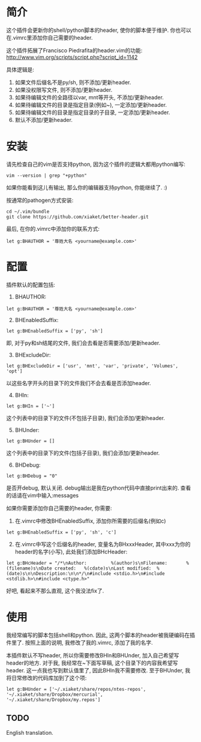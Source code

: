 简介
====

这个插件会更新你的shell/python脚本的header, 使你的脚本便于维护. 你也可以在.vimrc里添加你自己需要的header.

这个插件拓展了Francisco Piedrafita的header.vim的功能: <http://www.vim.org/scripts/script.php?script_id=1142>

具体逻辑是:

  1. 如果文件后缀名不是py/sh, 则不添加/更新header.
  2. 如果没权限写文件, 则不添加/更新header.
  3. 如果待编辑文件的全路径以var, mnt等开头, 不添加/更新header.
  4. 如果待编辑文件的目录是指定目录(例如~), 一定添加/更新header.
  5. 如果待编辑文件的目录是指定目录的子目录, 一定添加/更新header.
  6. 默认不添加/更新header.

安装
====

请先检查自己的vim是否支持python, 因为这个插件的逻辑大都用python编写:

```
vim --version | grep "+python"
```

如果你能看到这儿有输出, 那么你的编辑器支持python, 你能继续了.  :)

按通常的pathogen方式安装:

```
cd ~/.vim/bundle
git clone https://github.com/xiaket/better-header.git
```

最后, 在你的.vimrc中添加你的联系方式:

```
let g:BHAUTHOR = '尊姓大名 <yourname@example.com>'
```

配置
====

插件默认的配置包括:

1. BHAUTHOR:
```
let g:BHAUTHOR = '尊姓大名 <yourname@example.com>'
```

2. BHEnabledSuffix:
```
let g:BHEnabledSuffix = ['py', 'sh']
```
即, 对于py和sh结尾的文件, 我们会去看是否需要添加/更新header.

3. BHExcludeDir:
```
let g:BHExcludeDir = ['usr', 'mnt', 'var', 'private', 'Volumes', 'opt']
```
以这些名字开头的目录下的文件我们不会去看是否添加header.

4. BHIn:
```
let g:BHIn = ['~']
```
这个列表中的目录下的文件(不包括子目录), 我们会添加/更新header.

5. BHUnder:
```
let g:BHUnder = []
```
这个列表中的目录下的文件(包括子目录), 我们会添加/更新header.

6. BHDebug:
```
let g:BHDebug = "0"
```
是否开debug, 默认关闭. debug输出是我在python代码中直接print出来的. 查看的话请在vim中输入:messages

如果你需要添加你自己需要的header, 你需要:

1. 在.vimrc中修改BHEnabledSuffix, 添加你所需要的后缀名(例如c)
```
let g:BHEnabledSuffix = ['py', 'sh', 'c']
```
2. 在.vimrc中写这个后缀名的header, 变量名为BHxxxHeader, 其中xxx为你的header的名字(小写), 此处我们添加BHcHeader:
```
let g:BHcHeader = "/*\nAuthor:         %(author)s\nFilename:       %(filename)s\nDate created:   %(cdate)s\nLast modified:  %(date)s\n\nDescription:\n\n*/\n#include <stdio.h>\n#include <stdlib.h>\n#include <ctype.h>"
```
好吧, 看起来不那么直观, 这个我没法fix了.

使用
====

我经常编写的脚本包括shell和python. 因此, 这两个脚本的header被我硬编码在插件里了. 按照上面的说明, 我修改了我的.vimrc, 添加了我的名字.

本插件默认不写header, 所以你需要修改BHIn和BHUnder, 加入自己希望写header的地方. 对于我, 我经常在~下面写草稿, 这个目录下的内容我希望写header. 这一点我也写到默认值里了, 因此BHIn我不需要修改. 至于BHUnder, 我将日常修改的代码库加到了这个项:
```
let g:BHUnder = ['~/.xiaket/share/repos/ntes-repos', '~/.xiaket/share/Dropbox/mercurial', '~/.xiaket/share/Dropbox/my.repos']
```

TODO
----

English translation.
